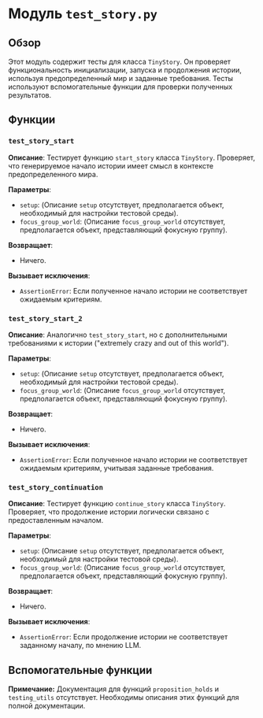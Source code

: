 # Модуль `test_story.py`

## Обзор

Этот модуль содержит тесты для класса `TinyStory`.  Он проверяет функциональность инициализации, запуска и продолжения истории, используя предопределенный мир и заданные требования. Тесты используют вспомогательные функции для проверки полученных результатов.

## Функции

### `test_story_start`

**Описание**: Тестирует функцию `start_story` класса `TinyStory`.  Проверяет, что генерируемое начало истории имеет смысл в контексте предопределенного мира.

**Параметры**:

- `setup`: (Описание `setup` отсутствует, предполагается объект, необходимый для настройки тестовой среды).
- `focus_group_world`: (Описание `focus_group_world` отсутствует, предполагается объект, представляющий фокусную группу).

**Возвращает**:

- Ничего.

**Вызывает исключения**:

- `AssertionError`: Если полученное начало истории не соответствует ожидаемым критериям.


### `test_story_start_2`

**Описание**:  Аналогично `test_story_start`, но с дополнительными требованиями к истории ("extremely crazy and out of this world").

**Параметры**:

- `setup`: (Описание `setup` отсутствует, предполагается объект, необходимый для настройки тестовой среды).
- `focus_group_world`: (Описание `focus_group_world` отсутствует, предполагается объект, представляющий фокусную группу).


**Возвращает**:

- Ничего.

**Вызывает исключения**:

- `AssertionError`: Если полученное начало истории не соответствует ожидаемым критериям, учитывая заданные требования.

### `test_story_continuation`

**Описание**: Тестирует функцию `continue_story` класса `TinyStory`.  Проверяет, что продолжение истории логически связано с предоставленным началом.


**Параметры**:

- `setup`: (Описание `setup` отсутствует, предполагается объект, необходимый для настройки тестовой среды).
- `focus_group_world`: (Описание `focus_group_world` отсутствует, предполагается объект, представляющий фокусную группу).

**Возвращает**:

- Ничего.

**Вызывает исключения**:

- `AssertionError`: Если продолжение истории не соответствует заданному началу, по мнению LLM.



## Вспомогательные функции

**Примечание:**  Документация для функций `proposition_holds` и `testing_utils` отсутствует.  Необходимы описания этих функций для полной документации.